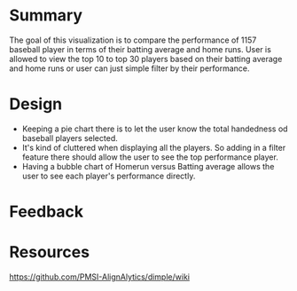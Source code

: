 # Summary
The goal of this visualization is to compare the performance of 1157 baseball player in terms of their batting average and home runs. User is allowed to view the top 10 to top 30 players based on their batting average and home runs or user can just simple filter by their performance.

# Design
* Keeping a pie chart there is to let the user know the total handedness od baseball players selected.
* It's kind of cluttered when displaying all the players. So adding in a filter feature there should allow the user to see the top performance player.
* Having a bubble chart of Homerun versus Batting average allows the user to see each player's performance directly.

# Feedback

# Resources
https://github.com/PMSI-AlignAlytics/dimple/wiki
